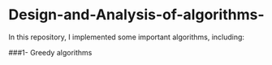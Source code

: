 # Design-and-Analysis-of-algorithms-
In this repository, I implemented some important algorithms, including:

###1- Greedy algorithms
